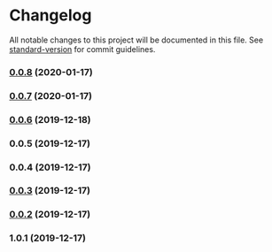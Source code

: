 # Changelog

All notable changes to this project will be documented in this file. See [standard-version](https://github.com/conventional-changelog/standard-version) for commit guidelines.

### [0.0.8](https://github.com/k-koehler/modern-list/compare/v0.0.7...v0.0.8) (2020-01-17)



### [0.0.7](https://github.com/k-koehler/modern-list/compare/v0.0.6...v0.0.7) (2020-01-17)



### [0.0.6](https://github.com/k-koehler/modern-list/compare/v0.0.5...v0.0.6) (2019-12-18)



### 0.0.5 (2019-12-17)



### 0.0.4 (2019-12-17)



### [0.0.3](https://github.com/k-koehler/fastlist/compare/v0.0.2...v0.0.3) (2019-12-17)



### [0.0.2](https://github.com/k-koehler/fastlist/compare/v1.0.1...v0.0.2) (2019-12-17)



### 1.0.1 (2019-12-17)
